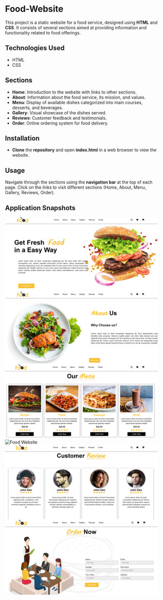 # Food-Website
This project is a static website for a food service, designed using **HTML** and **CSS**. It consists of several sections aimed at providing information and functionality related to food offerings.

## Technologies Used
- HTML
- CSS

## Sections

- **Home**: Introduction to the website with links to other sections.
- **About**: Information about the food service, its mission, and values.
- **Menu**: Display of available dishes categorized into  main courses, desserts, and beverages.
- **Gallery**: Visual showcase of the dishes served.
- **Reviews**: Customer feedback and testimonials.
- **Order**: Online ordering system for food delivery.


## Installation
- **Clone** the **repository** and open **index.html** in a web browser to view the website.

## Usage
Navigate through the sections using the **navigation bar** at the top of each page. Click on the links to visit different sections (Home, About, Menu, Gallery, Reviews, Order).

## Application Snapshots
![Food Website](Food-Website/image/Food1.png)
![Food Website](Food-Website/image/Food2.png)
![Food Website](Food-Website/image/Food3.png)
![Food Website](Food-Website/image/Food4.png)
![Food Website](Food-Website/image/Food5.png)
![Food Website](Food-Website/image/Food6.png)
